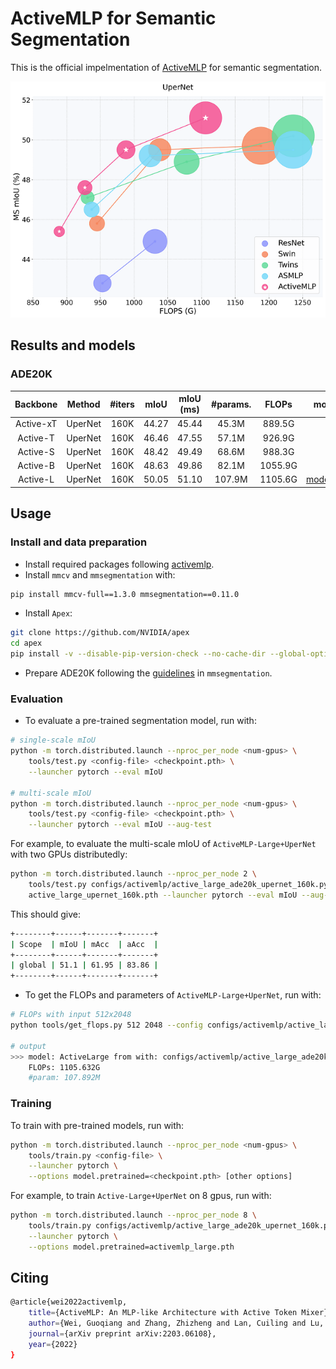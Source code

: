 # ActiveMLP for Semantic Segmentation

This is the official impelmentation of [ActiveMLP](https://arxiv.org/abs/2203.06108) for semantic segmentation.

<img src='../assets/bubble_upernet.png' width=600>

## Results and models

### ADE20K 

| Backbone | Method | #iters | mIoU | mIoU (ms) | #params. | FLOPs | model |
|:---:|:---:|:---:|:---:|:---:|:---:|:---:|:---:|
| Active-xT | UperNet | 160K | 44.27 | 45.44 | 45.3M | 889.5G |  |
| Active-T | UperNet | 160K | 46.46 | 47.55 | 57.1M | 926.9G |  |
| Active-S | UperNet | 160K | 48.42 | 49.49 | 68.6M | 988.3G |  |
| Active-B | UperNet | 160K | 48.63 | 49.86 | 82.1M | 1055.9G |  |
| Active-L | UperNet | 160K | 50.05 | 51.10 | 107.9M | 1105.6G | [model](https://drive.google.com/file/d/1vWTI7gRiI3Fd5g6UPziSyafliq3yrhrO/view?usp=sharing)/[log](https://drive.google.com/file/d/17mWkgCwxRQartOVzfe_ZiG-SwaJppISk/view?usp=sharing) |

## Usage

### Install and data preparation

- Install required packages following [activemlp](../README.md).
- Install `mmcv` and `mmsegmentation` with:
```bash
pip install mmcv-full==1.3.0 mmsegmentation==0.11.0
```
- Install `Apex`:
```bash
git clone https://github.com/NVIDIA/apex
cd apex
pip install -v --disable-pip-version-check --no-cache-dir --global-option="--cpp_ext" --global-option="--cuda_ext" ./
```
- Prepare ADE20K following the [guidelines](https://github.com/open-mmlab/mmsegmentation/blob/master/docs/en/dataset_prepare.md#ade20k) in `mmsegmentation`.

### Evaluation

- To evaluate a pre-trained segmentation model, run with:

```bash
# single-scale mIoU
python -m torch.distributed.launch --nproc_per_node <num-gpus> \
    tools/test.py <config-file> <checkpoint.pth> \
    --launcher pytorch --eval mIoU

# multi-scale mIoU
python -m torch.distributed.launch --nproc_per_node <num-gpus> \
    tools/test.py <config-file> <checkpoint.pth> \
    --launcher pytorch --eval mIoU --aug-test 
```

For example, to evaluate the multi-scale mIoU of `ActiveMLP-Large+UperNet` with two GPUs distributedly:

```bash
python -m torch.distributed.launch --nproc_per_node 2 \
    tools/test.py configs/activemlp/active_large_ade20k_upernet_160k.py \
    active_large_upernet_160k.pth --launcher pytorch --eval mIoU --aug-test
```

This should give:
```bash
+--------+------+-------+-------+
| Scope  | mIoU | mAcc  | aAcc  |
+--------+------+-------+-------+
| global | 51.1 | 61.95 | 83.86 |
+--------+------+-------+-------+
```

- To get the FLOPs and parameters of `ActiveMLP-Large+UperNet`, run with:

```bash
# FLOPs with input 512x2048
python tools/get_flops.py 512 2048 --config configs/activemlp/active_large_ade20k_upernet_160k.py

# output
>>> model: ActiveLarge from with: configs/activemlp/active_large_ade20k_upernet_160k.py | shape=[512, 2048]
    FLOPs: 1105.632G
    #param: 107.892M
```

### Training

To train with pre-trained models, run with:
```bash
python -m torch.distributed.launch --nproc_per_node <num-gpus> \
    tools/train.py <config-file> \
    --launcher pytorch \
    --options model.pretrained=<checkpoint.pth> [other options]
```

For example, to train `Active-Large+UperNet` on 8 gpus, run with:
```bash
python -m torch.distributed.launch --nproc_per_node 8 \
    tools/train.py configs/activemlp/active_large_ade20k_upernet_160k.py \
    --launcher pytorch \
    --options model.pretrained=activemlp_large.pth
```

## Citing 

```bash
@article{wei2022activemlp,
    title={ActiveMLP: An MLP-like Architecture with Active Token Mixer},
    author={Wei, Guoqiang and Zhang, Zhizheng and Lan, Cuiling and Lu, Yan and Chen, Zhibo},
    journal={arXiv preprint arXiv:2203.06108},
    year={2022}
}
```
